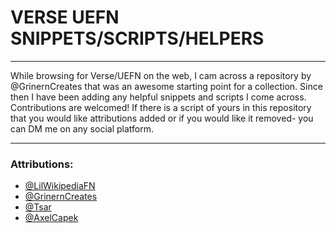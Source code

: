 # VERSE UEFN SNIPPETS/SCRIPTS/HELPERS
***
While browsing for Verse/UEFN on the web, I cam across a repository by @GrinernCreates that was an awesome starting point for a collection. Since then I have been adding any helpful snippets and scripts I come across. Contributions are welcomed! If there is a script of yours in this repository that you would like attributions added or if you would like it removed- you can DM me on any social platform.
***

### Attributions:

* [@LilWikipediaFN](https://allmylinks.com/lilwikipedia)
* [@GrinernCreates](https://twitter.com/GrinernCreates)
* [@Tsar](https://youtube.com/@TsarShorts)
* [@AxelCapek](https://x.com/AxelCapek)
